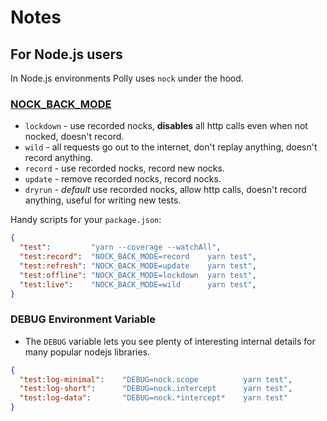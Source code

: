 # Notes

## For Node.js users

In Node.js environments Polly uses `nock` under the hood.

<!-- Nock can be configured using some environment variables: -->

### [**NOCK_BACK_MODE**](https://github.com/nock/nock#modes)

- `lockdown` - use recorded nocks, **disables** all http calls even when not nocked, doesn't record.
- `wild` - all requests go out to the internet, don't replay anything, doesn't record anything.
- `record` - use recorded nocks, record new nocks.
- `update` - remove recorded nocks, record nocks.
- `dryrun` - *default* use recorded nocks, allow http calls, doesn't record anything, useful for writing new tests.
  
Handy scripts for your `package.json`:

```json
{
  "test":         "yarn --coverage --watchAll",
  "test:record":  "NOCK_BACK_MODE=record    yarn test",
  "test:refresh": "NOCK_BACK_MODE=update    yarn test",
  "test:offline": "NOCK_BACK_MODE=lockdown  yarn test",
  "test:live":    "NOCK_BACK_MODE=wild      yarn test",
}

```

### **DEBUG** Environment Variable

- The `DEBUG` variable lets you see plenty of interesting internal details for many popular nodejs libraries.

```json
{
  "test:log-minimal":    "DEBUG=nock.scope          yarn test",
  "test:log-short":      "DEBUG=nock.intercept      yarn test",
  "test:log-data":       "DEBUG=nock.*intercept*    yarn test"
}
```
